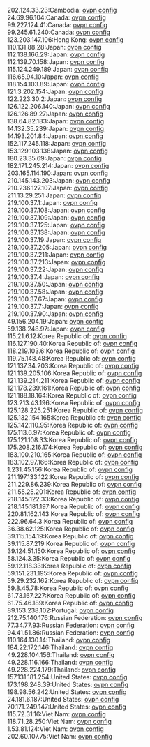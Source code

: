 202.124.33.23:Cambodia: [ovpn config](vpn/202_124_33_23.ovpn)  
24.69.96.104:Canada: [ovpn config](vpn/24_69_96_104.ovpn)  
99.227.124.41:Canada: [ovpn config](vpn/99_227_124_41.ovpn)  
99.245.61.240:Canada: [ovpn config](vpn/99_245_61_240.ovpn)  
123.203.147.106:Hong Kong: [ovpn config](vpn/123_203_147_106.ovpn)  
110.131.88.28:Japan: [ovpn config](vpn/110_131_88_28.ovpn)  
112.138.166.29:Japan: [ovpn config](vpn/112_138_166_29.ovpn)  
112.139.70.158:Japan: [ovpn config](vpn/112_139_70_158.ovpn)  
115.124.249.189:Japan: [ovpn config](vpn/115_124_249_189.ovpn)  
116.65.94.10:Japan: [ovpn config](vpn/116_65_94_10.ovpn)  
118.154.103.89:Japan: [ovpn config](vpn/118_154_103_89.ovpn)  
121.3.202.154:Japan: [ovpn config](vpn/121_3_202_154.ovpn)  
122.223.30.2:Japan: [ovpn config](vpn/122_223_30_2.ovpn)  
126.122.206.140:Japan: [ovpn config](vpn/126_122_206_140.ovpn)  
126.126.89.27:Japan: [ovpn config](vpn/126_126_89_27.ovpn)  
138.64.82.183:Japan: [ovpn config](vpn/138_64_82_183.ovpn)  
14.132.35.239:Japan: [ovpn config](vpn/14_132_35_239.ovpn)  
14.193.201.84:Japan: [ovpn config](vpn/14_193_201_84.ovpn)  
152.117.245.118:Japan: [ovpn config](vpn/152_117_245_118.ovpn)  
153.129.103.138:Japan: [ovpn config](vpn/153_129_103_138.ovpn)  
180.23.35.69:Japan: [ovpn config](vpn/180_23_35_69.ovpn)  
182.171.245.214:Japan: [ovpn config](vpn/182_171_245_214.ovpn)  
203.165.114.190:Japan: [ovpn config](vpn/203_165_114_190.ovpn)  
210.145.143.203:Japan: [ovpn config](vpn/210_145_143_203.ovpn)  
210.236.127.107:Japan: [ovpn config](vpn/210_236_127_107.ovpn)  
211.13.29.251:Japan: [ovpn config](vpn/211_13_29_251.ovpn)  
219.100.37.1:Japan: [ovpn config](vpn/219_100_37_1.ovpn)  
219.100.37.108:Japan: [ovpn config](vpn/219_100_37_108.ovpn)  
219.100.37.109:Japan: [ovpn config](vpn/219_100_37_109.ovpn)  
219.100.37.125:Japan: [ovpn config](vpn/219_100_37_125.ovpn)  
219.100.37.138:Japan: [ovpn config](vpn/219_100_37_138.ovpn)  
219.100.37.19:Japan: [ovpn config](vpn/219_100_37_19.ovpn)  
219.100.37.205:Japan: [ovpn config](vpn/219_100_37_205.ovpn)  
219.100.37.211:Japan: [ovpn config](vpn/219_100_37_211.ovpn)  
219.100.37.213:Japan: [ovpn config](vpn/219_100_37_213.ovpn)  
219.100.37.22:Japan: [ovpn config](vpn/219_100_37_22.ovpn)  
219.100.37.4:Japan: [ovpn config](vpn/219_100_37_4.ovpn)  
219.100.37.50:Japan: [ovpn config](vpn/219_100_37_50.ovpn)  
219.100.37.58:Japan: [ovpn config](vpn/219_100_37_58.ovpn)  
219.100.37.67:Japan: [ovpn config](vpn/219_100_37_67.ovpn)  
219.100.37.7:Japan: [ovpn config](vpn/219_100_37_7.ovpn)  
219.100.37.90:Japan: [ovpn config](vpn/219_100_37_90.ovpn)  
49.156.204.19:Japan: [ovpn config](vpn/49_156_204_19.ovpn)  
59.138.248.97:Japan: [ovpn config](vpn/59_138_248_97.ovpn)  
115.21.6.12:Korea Republic of: [ovpn config](vpn/115_21_6_12.ovpn)  
116.127.190.40:Korea Republic of: [ovpn config](vpn/116_127_190_40.ovpn)  
118.219.103.6:Korea Republic of: [ovpn config](vpn/118_219_103_6.ovpn)  
119.75.148.48:Korea Republic of: [ovpn config](vpn/119_75_148_48.ovpn)  
121.137.34.203:Korea Republic of: [ovpn config](vpn/121_137_34_203.ovpn)  
121.139.205.106:Korea Republic of: [ovpn config](vpn/121_139_205_106.ovpn)  
121.139.214.211:Korea Republic of: [ovpn config](vpn/121_139_214_211.ovpn)  
121.178.239.161:Korea Republic of: [ovpn config](vpn/121_178_239_161.ovpn)  
121.188.18.164:Korea Republic of: [ovpn config](vpn/121_188_18_164.ovpn)  
123.213.43.196:Korea Republic of: [ovpn config](vpn/123_213_43_196.ovpn)  
125.128.225.251:Korea Republic of: [ovpn config](vpn/125_128_225_251.ovpn)  
125.132.154.165:Korea Republic of: [ovpn config](vpn/125_132_154_165.ovpn)  
125.142.110.95:Korea Republic of: [ovpn config](vpn/125_142_110_95.ovpn)  
175.113.6.97:Korea Republic of: [ovpn config](vpn/175_113_6_97.ovpn)  
175.121.108.33:Korea Republic of: [ovpn config](vpn/175_121_108_33.ovpn)  
175.208.216.174:Korea Republic of: [ovpn config](vpn/175_208_216_174.ovpn)  
183.100.210.165:Korea Republic of: [ovpn config](vpn/183_100_210_165.ovpn)  
183.102.97.166:Korea Republic of: [ovpn config](vpn/183_102_97_166.ovpn)  
1.231.45.156:Korea Republic of: [ovpn config](vpn/1_231_45_156.ovpn)  
211.197.133.122:Korea Republic of: [ovpn config](vpn/211_197_133_122.ovpn)  
211.229.86.239:Korea Republic of: [ovpn config](vpn/211_229_86_239.ovpn)  
211.55.25.201:Korea Republic of: [ovpn config](vpn/211_55_25_201.ovpn)  
218.145.122.33:Korea Republic of: [ovpn config](vpn/218_145_122_33.ovpn)  
218.145.181.197:Korea Republic of: [ovpn config](vpn/218_145_181_197.ovpn)  
220.81.162.143:Korea Republic of: [ovpn config](vpn/220_81_162_143.ovpn)  
222.96.64.3:Korea Republic of: [ovpn config](vpn/222_96_64_3.ovpn)  
36.38.62.125:Korea Republic of: [ovpn config](vpn/36_38_62_125.ovpn)  
39.115.154.19:Korea Republic of: [ovpn config](vpn/39_115_154_19.ovpn)  
39.115.87.219:Korea Republic of: [ovpn config](vpn/39_115_87_219.ovpn)  
39.124.51.150:Korea Republic of: [ovpn config](vpn/39_124_51_150.ovpn)  
58.124.3.35:Korea Republic of: [ovpn config](vpn/58_124_3_35.ovpn)  
59.12.118.33:Korea Republic of: [ovpn config](vpn/59_12_118_33.ovpn)  
59.151.231.195:Korea Republic of: [ovpn config](vpn/59_151_231_195.ovpn)  
59.29.232.162:Korea Republic of: [ovpn config](vpn/59_29_232_162.ovpn)  
59.8.45.78:Korea Republic of: [ovpn config](vpn/59_8_45_78.ovpn)  
61.73.167.227:Korea Republic of: [ovpn config](vpn/61_73_167_227.ovpn)  
61.75.46.189:Korea Republic of: [ovpn config](vpn/61_75_46_189.ovpn)  
89.153.238.102:Portugal: [ovpn config](vpn/89_153_238_102.ovpn)  
212.75.140.176:Russian Federation: [ovpn config](vpn/212_75_140_176.ovpn)  
77.34.77.93:Russian Federation: [ovpn config](vpn/77_34_77_93.ovpn)  
94.41.51.86:Russian Federation: [ovpn config](vpn/94_41_51_86.ovpn)  
110.164.130.14:Thailand: [ovpn config](vpn/110_164_130_14.ovpn)  
184.22.172.146:Thailand: [ovpn config](vpn/184_22_172_146.ovpn)  
49.228.104.156:Thailand: [ovpn config](vpn/49_228_104_156.ovpn)  
49.228.116.166:Thailand: [ovpn config](vpn/49_228_116_166.ovpn)  
49.228.224.179:Thailand: [ovpn config](vpn/49_228_224_179.ovpn)  
157.131.181.254:United States: [ovpn config](vpn/157_131_181_254.ovpn)  
173.198.248.39:United States: [ovpn config](vpn/173_198_248_39.ovpn)  
198.98.56.242:United States: [ovpn config](vpn/198_98_56_242.ovpn)  
24.181.6.187:United States: [ovpn config](vpn/24_181_6_187.ovpn)  
70.171.249.147:United States: [ovpn config](vpn/70_171_249_147.ovpn)  
115.72.31.16:Viet Nam: [ovpn config](vpn/115_72_31_16.ovpn)  
118.71.28.250:Viet Nam: [ovpn config](vpn/118_71_28_250.ovpn)  
1.53.81.124:Viet Nam: [ovpn config](vpn/1_53_81_124.ovpn)  
202.60.107.75:Viet Nam: [ovpn config](vpn/202_60_107_75.ovpn)  
